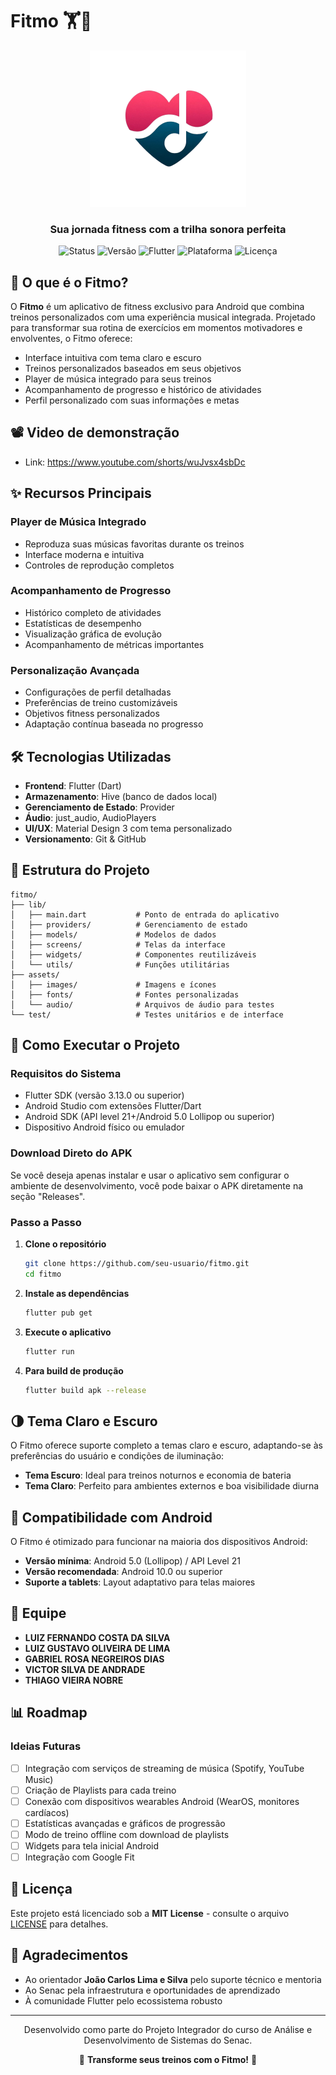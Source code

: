 # Fitmo 🏋️🎵

<div align="center">
  <img src="assets/images/logo.png" alt="Logo" width="250">
  <br>
  <h3>Sua jornada fitness com a trilha sonora perfeita</h3>
  
  ![Status](https://img.shields.io/badge/Status-Em%20Desenvolvimento-blue)
  ![Versão](https://img.shields.io/badge/Versão-1.0.0-green)
  ![Flutter](https://img.shields.io/badge/Flutter-3.13.0+-informational)
  ![Plataforma](https://img.shields.io/badge/Plataforma-Android-brightgreen)
  ![Licença](https://img.shields.io/badge/Licença-MIT-orange)
</div>

## 📱 O que é o Fitmo?

O **Fitmo** é um aplicativo de fitness exclusivo para Android que combina treinos personalizados com uma experiência musical integrada. Projetado para transformar sua rotina de exercícios em momentos motivadores e envolventes, o Fitmo oferece:

- Interface intuitiva com tema claro e escuro
- Treinos personalizados baseados em seus objetivos
- Player de música integrado para seus treinos
- Acompanhamento de progresso e histórico de atividades
- Perfil personalizado com suas informações e metas

## 📽️ Video de demonstração

- Link: https://www.youtube.com/shorts/wuJvsx4sbDc

## ✨ Recursos Principais

### Player de Música Integrado
- Reproduza suas músicas favoritas durante os treinos
- Interface moderna e intuitiva
- Controles de reprodução completos

### Acompanhamento de Progresso
- Histórico completo de atividades
- Estatísticas de desempenho
- Visualização gráfica de evolução
- Acompanhamento de métricas importantes

### Personalização Avançada
- Configurações de perfil detalhadas
- Preferências de treino customizáveis
- Objetivos fitness personalizados
- Adaptação contínua baseada no progresso

## 🛠️ Tecnologias Utilizadas

- **Frontend**: Flutter (Dart)
- **Armazenamento**: Hive (banco de dados local)
- **Gerenciamento de Estado**: Provider
- **Áudio**: just_audio, AudioPlayers
- **UI/UX**: Material Design 3 com tema personalizado
- **Versionamento**: Git & GitHub

## 📂 Estrutura do Projeto

```
fitmo/
├── lib/
│   ├── main.dart           # Ponto de entrada do aplicativo
│   ├── providers/          # Gerenciamento de estado
│   ├── models/             # Modelos de dados
│   ├── screens/            # Telas da interface
│   ├── widgets/            # Componentes reutilizáveis
│   └── utils/              # Funções utilitárias
├── assets/
│   ├── images/             # Imagens e ícones
│   ├── fonts/              # Fontes personalizadas
│   └── audio/              # Arquivos de áudio para testes
└── test/                   # Testes unitários e de interface
```

## 🚀 Como Executar o Projeto

### Requisitos do Sistema
- Flutter SDK (versão 3.13.0 ou superior)
- Android Studio com extensões Flutter/Dart
- Android SDK (API level 21+/Android 5.0 Lollipop ou superior)
- Dispositivo Android físico ou emulador

### Download Direto do APK
Se você deseja apenas instalar e usar o aplicativo sem configurar o ambiente de desenvolvimento, você pode baixar o APK diretamente na seção "Releases".

### Passo a Passo
1. **Clone o repositório**
   ```bash
   git clone https://github.com/seu-usuario/fitmo.git
   cd fitmo
   ```

2. **Instale as dependências**
   ```bash
   flutter pub get
   ```

3. **Execute o aplicativo**
   ```bash
   flutter run
   ```

4. **Para build de produção**
   ```bash
   flutter build apk --release
   ```

## 🌗 Tema Claro e Escuro

O Fitmo oferece suporte completo a temas claro e escuro, adaptando-se às preferências do usuário e condições de iluminação:

- **Tema Escuro**: Ideal para treinos noturnos e economia de bateria
- **Tema Claro**: Perfeito para ambientes externos e boa visibilidade diurna

## 📱 Compatibilidade com Android

O Fitmo é otimizado para funcionar na maioria dos dispositivos Android:

- **Versão mínima**: Android 5.0 (Lollipop) / API Level 21
- **Versão recomendada**: Android 10.0 ou superior
- **Suporte a tablets**: Layout adaptativo para telas maiores

## 👥 Equipe

- **LUIZ FERNANDO COSTA DA SILVA**
- **LUIZ GUSTAVO OLIVEIRA DE LIMA**
- **GABRIEL ROSA NEGREIROS DIAS**
- **VICTOR SILVA DE ANDRADE**
- **THIAGO VIEIRA NOBRE**

## 📊 Roadmap

### Ideias Futuras
- [ ] Integração com serviços de streaming de música (Spotify, YouTube Music)
- [ ] Criação de Playlists para cada treino
- [ ] Conexão com dispositivos wearables Android (WearOS, monitores cardíacos)
- [ ] Estatísticas avançadas e gráficos de progressão
- [ ] Modo de treino offline com download de playlists
- [ ] Widgets para tela inicial Android
- [ ] Integração com Google Fit

## 📄 Licença

Este projeto está licenciado sob a **MIT License** - consulte o arquivo [LICENSE](LICENSE) para detalhes.

## 🙌 Agradecimentos

- Ao orientador **João Carlos Lima e Silva** pelo suporte técnico e mentoria
- Ao Senac pela infraestrutura e oportunidades de aprendizado
- À comunidade Flutter pelo ecossistema robusto

---

<div align="center">
  <p>Desenvolvido como parte do Projeto Integrador do curso de Análise e Desenvolvimento de Sistemas do Senac.</p>
  <p>🌟 <b>Transforme seus treinos com o Fitmo!</b> 🌟</p>
</div>
